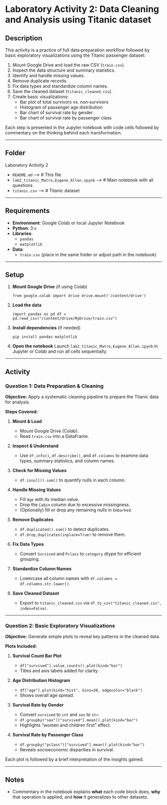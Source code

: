 # Laboratory Activity 2: Data Cleaning and Analysis using Titanic dataset

## Description
This activity is a practice of full data‑preparation workflow followed by basic exploratory visualizations using the Titanic passenger dataset:

1. Mount Google Drive and load the raw CSV (`train.csv`).
2. Inspect the data structure and summary statistics.
3. Identify and handle missing values.
4. Remove duplicate records.
5. Fix data types and standardize column names.
6. Save the cleaned dataset (`titanic_cleaned.csv`).
7. Create basic visualizations:
   - Bar plot of total survivors vs. non‑survivors
   - Histogram of passenger age distribution
   - Bar chart of survival rate by gender
   - Bar chart of survival rate by passenger class

Each step is presented in the Jupyter notebook with code cells followed by commentary on the thinking behind each transformation.

---

## Folder

Laboratory Activity 2

- `README.md` --> # This file
- `lab2_titanic_Matro,Eugene_Allen.ipynb` --> # Main notebook with all questions
- `titanic.csv` --> # Titanic dataset 

---

## Requirements

- **Environment**: Google Colab or local Jupyter Notebook  
- **Python**: 3.x  
- **Libraries**:  
  - `pandas`  
  - `matplotlib`  
- **Data**:  
  - `train.csv` (place in the same folder or adjust path in the notebook)  

---

## Setup

1. **Mount Google Drive** (if using Colab)  

   `
   from google.colab import drive
   drive.mount('/content/drive')
   `

3. **Load the data**

   `
   import pandas as pd
   df = pd.read_csv("/content/drive/MyDrive/train.csv")
   `
4. **Install dependencies** (if needed)

   `
   pip install pandas matplotlib
   `
   
5. **Open the notebook**
   Launch `lab2_titanic_Matro,Eugene_Allen.ipynb` in Jupyter or Colab and run all cells sequentially.

---

## Activity

### Question 1: Data Preparation & Cleaning

**Objective:** Apply a systematic cleaning pipeline to prepare the Titanic data for analysis.

**Steps Covered:**

1. **Mount & Load**

   * Mount Google Drive (Colab).
   * Read `train.csv` into a DataFrame.

2. **Inspect & Understand**

   * Use `df.info()`, `df.describe()`, and `df.columns` to examine data types, summary statistics, and column names.

3. **Check for Missing Values**

   * `df.isnull().sum()` to quantify nulls in each column.

4. **Handle Missing Values**

   * Fill `Age` with its median value.
   * Drop the `Cabin` column due to excessive missingness.
   * (Optionally) fill or drop any remaining nulls in `Embarked`.

5. **Remove Duplicates**

   * `df.duplicated().sum()` to detect duplicates.
   * `df.drop_duplicates(inplace=True)` to remove them.

6. **Fix Data Types**

   * Convert `Survived` and `Pclass` to `category` dtype for efficient grouping.

7. **Standardize Column Names**

   * Lowercase all column names with `df.columns = df.columns.str.lower()`.

8. **Save Cleaned Dataset**

   * Export to `titanic_cleaned.csv` via `df.to_csv("titanic_cleaned.csv", index=False)`.

---

### Question 2: Basic Exploratory Visualizations

**Objective:** Generate simple plots to reveal key patterns in the cleaned data.

**Plots Included:**

1. **Survival Count Bar Plot**

   * `df["survived"].value_counts().plot(kind="bar")`
   * Titles and axis labels added for clarity.

2. **Age Distribution Histogram**

   * `df["age"].plot(kind="hist", bins=20, edgecolor="black")`
   * Shows overall age spread.

3. **Survival Rate by Gender**

   * Convert `survived` to `int` and `sex` to `str`.
   * `df.groupby("sex")["survived"].mean().plot(kind="bar")`
   * Highlights “women and children first” effect.

4. **Survival Rate by Passenger Class**

   * `df.groupby("pclass")["survived"].mean().plot(kind="bar")`
   * Reveals socioeconomic disparities in survival.

Each plot is followed by a brief interpretation of the insights gained.

---

## Notes

* Commentary in the notebook explains **what** each code block does, **why** that operation is applied, and **how** it generalizes to other datasets.

